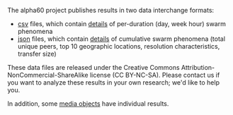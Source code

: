 <!--
<img src="image/identity/a60-logo-outline.svg?sanitize=true" height="287" width="301">
-->

The alpha60 project publishes results in two data interchange formats:

* <a href="https://github.com/bdekoz/alpha60-results/tree/main/csv">csv</a> files, which contain <a href="data-csv.html">details</a> of per-duration (day, week hour) swarm phenomena
* <a href="https://github.com/bdekoz/alpha60-results/tree/main/json/cumulative">json</a> files, which contain <a href="data-json.html">details</a> of cumulative swarm phenomena (total unique peers, top 10 geographic locations, resolution characteristics, transfer size)

These data files are released under the Creative Commons
Attribution-NonCommercial-ShareAlike license (CC BY-NC-SA). Please contact us if you want to analyze these results in your own research; we'd like to help you.

In addition, some [media objects](/media-objects/mo.md) have individual results.

